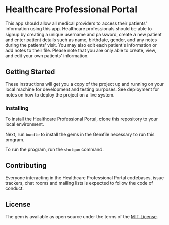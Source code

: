 
# Healthcare Professional Portal

This app should allow all medical providers to access their patients' information using this app. Healthcare professionals should be able to signup by creating a unique username and password, create a new patient and enter patient details such as name, birthdate, gender, and any notes during the patients' visit. You may also edit each patient's information or add notes to their file. Please note that you are only able to create, view, and edit your own patients' information.

## Getting Started

These instructions will get you a copy of the project up and running on your local machine for development and testing purposes. See deployment for notes on how to deploy the project on a live system.

### Installing

To install the Healthcare Professional Portal, clone this repository to your local environment.

Next, run `bundle` to install the gems in the Gemfile necessary to run this program.

To run the program, run the `shotgun` command.

## Contributing

Everyone interacting in the Healthcare Professional Portal codebases, issue trackers, chat rooms and mailing lists is expected to follow the code of conduct.

## License

The gem is available as open source under the terms of the [MIT License](https://opensource.org/licenses/MIT).
